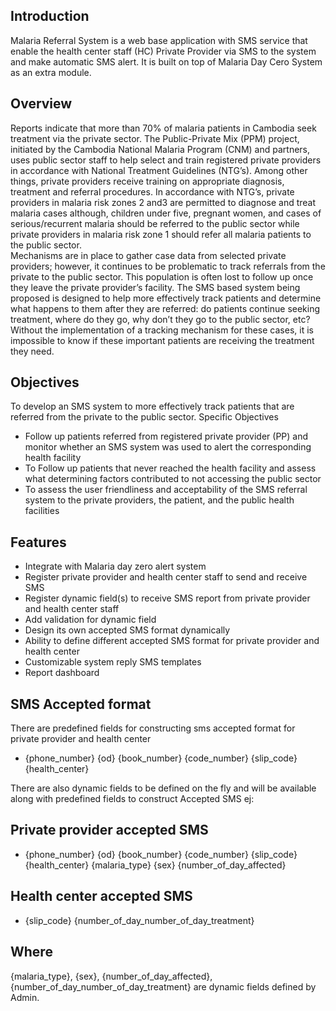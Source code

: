## Introduction

Malaria Referral System is a web base application with SMS service that  enable the health center staff (HC)
Private Provider via SMS to the system and make automatic SMS alert. It is built on top of Malaria Day Cero System as an extra module.

## Overview

Reports indicate that more than 70% of malaria patients in Cambodia seek treatment via the private sector.   The Public-Private Mix (PPM) project, initiated by the Cambodia National Malaria Program (CNM) and partners, uses public sector staff to help select and train registered private providers in accordance with National Treatment Guidelines (NTG’s).  Among other things, private providers receive training on appropriate diagnosis, treatment and referral procedures.  In accordance with NTG’s, private providers in malaria risk zones 2 and3 are permitted to diagnose and treat malaria cases although, children under five, pregnant women, and cases of serious/recurrent malaria should be referred to the public sector while private providers in malaria risk zone 1 should refer all malaria patients to the public sector.  
Mechanisms are in place to gather case data from selected private providers; however, it continues to be problematic to track referrals from the private to the public sector.  This population is often lost to follow up once they leave the private provider’s facility.  The SMS based system being proposed is designed to help more effectively track patients and determine what happens to them after they are referred:  do patients continue seeking treatment, where do they go,  why don’t they go to the public sector, etc?  Without the implementation of a tracking mechanism for these cases, it is impossible to know if these important patients are receiving the treatment they need. 

## Objectives

To develop an SMS system to more effectively track patients that are referred from the private to the public sector.
Specific Objectives
  * Follow up patients referred from registered private provider (PP) and monitor whether an SMS system was used to alert the corresponding health facility
  * To Follow up patients that never reached the health facility and assess what determining factors contributed to not accessing the public sector
  * To assess the user friendliness and acceptability of the SMS referral system to the private providers, the patient, and the public health facilities



## Features

  * Integrate with Malaria day zero alert system
  * Register private provider and health center staff to send and receive SMS
  * Register dynamic field(s) to receive SMS report from private provider and health center staff
  * Add validation for dynamic field
  * Design its own accepted SMS format dynamically
  * Ability to define different accepted SMS format for private provider and health center
  * Customizable system reply SMS templates
  * Report dashboard


## SMS Accepted format

There are predefined fields for constructing sms accepted format for private provider and health center 
 
  *  {phone_number} {od} {book_number} {code_number} {slip_code} {health_center}

There are also dynamic fields to be defined on the fly and will be available along with predefined fields to construct Accepted SMS ej:

## Private provider accepted SMS
  * {phone_number} {od} {book_number} {code_number} {slip_code} {health_center} {malaria_type} {sex} {number_of_day_affected}

## Health center accepted SMS

  * {slip_code} {number_of_day_number_of_day_treatment}

## Where 

{malaria_type}, {sex}, {number_of_day_affected},{number_of_day_number_of_day_treatment} are dynamic fields defined by Admin.
